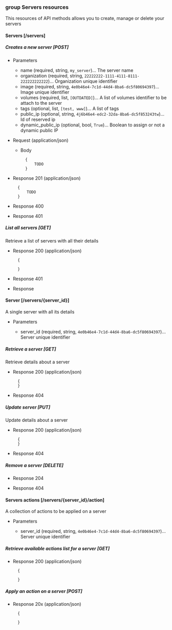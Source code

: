 ### group Servers resources

This resources of API methods allows you to create, manage or delete your servers

#### Servers [/servers]

##### Creates a new server [POST]

+ Parameters
    
    + name (required, string, `my_server`)... The server name
    + organization (required, string, `22222222-1111-4111-8111-222222222222`)... Organization unique identifier
    + image (required, string, `4e0b46e4-7c1d-44d4-8ba6-dc5f80694397`)... Image unique identifier
    + volumes (required, list, `[OUTDATED]`)... A list of volumes identifier to be attach to the server
    + tags (optional, list, `[test, www]`)... A list of tags
    + public_ip (optional, string, `4j6b46e4-edc2-32da-8ba6-dc5f853243tw`)... Id of reserved ip
    + dynamic_public_ip (optional, bool, `True`)... Boolean to assign or not a dynamic public IP

+ Request (application/json)

    + Body

            {
                TODO
            }

+ Response 201 (application/json)

        {
            TODO
        }

+ Response 400

+ Response 401

##### List all servers [GET]
Retrieve a list of servers with all their details

+ Response 200 (application/json)

        {
            
        }

+ Response 401

+ Response 

#### Server [/servers/{server_id}]
A single server with all its details

+ Parameters

    + server_id (required, string, `4e0b46e4-7c1d-44d4-8ba6-dc5f80694397`)... Server unique identifier

##### Retrieve a server [GET]
Retrieve details about a server

+ Response 200 (application/json)

        {
        }

+ Response 404

##### Update server [PUT]
Update details about a server

+ Response 200 (application/json)

        {
        }

+ Response 404

##### Remove a server [DELETE]

+ Response 204

+ Response 404

#### Servers actions [/servers/{server_id}/action]
A collection of actions to be applied on a server

+ Parameters

    + server_id (required, string, `4e0b46e4-7c1d-44d4-8ba6-dc5f80694397`)... Server unique identifier

##### Retrieve available actions list for a server [GET]

+ Response 200 (application/json)
     
        {
           
        }

##### Apply an action on a server [POST]

+ Response 20x (application/json)
     
        {
           
        }

